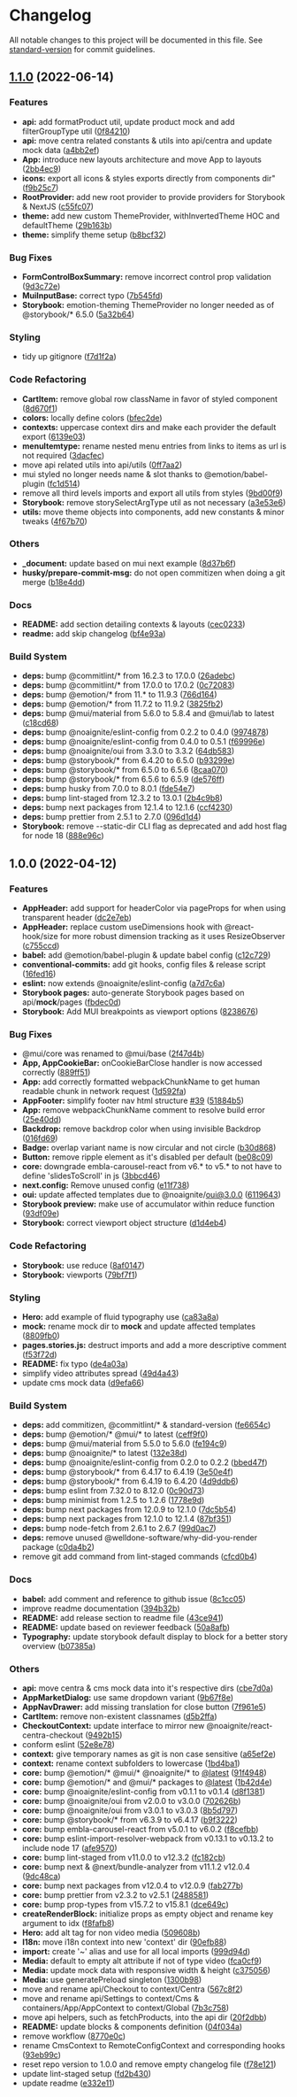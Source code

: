 # Changelog

All notable changes to this project will be documented in this file. See [standard-version](https://github.com/conventional-changelog/standard-version) for commit guidelines.

## [1.1.0](https://github.com/noaignite/create-ignite-app/compare/v1.0.0...v1.1.0) (2022-06-14)


### Features

* **api:** add formatProduct util, update product mock and add filterGroupType util ([0f84210](https://github.com/noaignite/create-ignite-app/commit/0f8421096f06b4ee40cdebed1f966a3875f20a8b))
* **api:** move centra related constants & utils into api/centra and update mock data ([a4bb2ef](https://github.com/noaignite/create-ignite-app/commit/a4bb2ef9dc45d98dbcda92c0d19997a70864b5f5))
* **App:** introduce new layouts architecture and move App to layouts ([2bb4ec9](https://github.com/noaignite/create-ignite-app/commit/2bb4ec9deeab9409d252b257cd414982e85e0963))
* **icons:** export all icons & styles exports directly from components dir" ([f9b25c7](https://github.com/noaignite/create-ignite-app/commit/f9b25c703cf1060f3b038202c0c394980a423d19))
* **RootProvider:** add new root provider to provide providers for Storybook & NextJS ([c55fc07](https://github.com/noaignite/create-ignite-app/commit/c55fc07c77e2c3008959bb02c94a1793a6384b43))
* **theme:** add new custom ThemeProvider, withInvertedTheme HOC and defaultTheme ([29b163b](https://github.com/noaignite/create-ignite-app/commit/29b163bd1b2c19d5460f967eaf3098e876da7f04))
* **theme:** simplify theme setup ([b8bcf32](https://github.com/noaignite/create-ignite-app/commit/b8bcf326789f7b28f0bd9cec0573389a9d8e10e4))


### Bug Fixes

* **FormControlBoxSummary:** remove incorrect control prop validation ([9d3c72e](https://github.com/noaignite/create-ignite-app/commit/9d3c72e0599aa8e6f64d11afab2b55045bd9a064))
* **MuiInputBase:** correct typo ([7b545fd](https://github.com/noaignite/create-ignite-app/commit/7b545fd6b0017ff32690e3c640ac0c7b854b1403))
* **Storybook:** emotion-theming ThemeProvider no longer needed as of @storybook/* 6.5.0 ([5a32b64](https://github.com/noaignite/create-ignite-app/commit/5a32b64a20e3882fbbed6d883d89094efc07b023))


### Styling

* tidy up gitignore ([f7d1f2a](https://github.com/noaignite/create-ignite-app/commit/f7d1f2ad97d3c606ab4470e3f8067b4363b444b0))


### Code Refactoring

* **CartItem:** remove global row className in favor of styled component ([8d670f1](https://github.com/noaignite/create-ignite-app/commit/8d670f1b5ad7b6cad3b5458c51b5ebdc8b2855b9))
* **colors:** locally define colors ([bfec2de](https://github.com/noaignite/create-ignite-app/commit/bfec2deae993a32c2c2f3205539ffecf8d2667a3))
* **contexts:** uppercase context dirs and make each provider the default export ([6139e03](https://github.com/noaignite/create-ignite-app/commit/6139e0348c0bf14df121a56ac6ce0522f76d79c4))
* **menuItemtype:** rename nested menu entries from links to items as url is not required ([3dacfec](https://github.com/noaignite/create-ignite-app/commit/3dacfec0b366e348f96692a8b714e90e60230862))
* move api related utils into api/utils ([0ff7aa2](https://github.com/noaignite/create-ignite-app/commit/0ff7aa2b9cc305584243fd5dfa7e059a91ec43ce))
* mui styled no longer needs name & slot thanks to @emotion/babel-plugin ([fc1d514](https://github.com/noaignite/create-ignite-app/commit/fc1d514fb05b33a36a05828f8e6b91036c40d591))
* remove all third levels imports and export all utils from styles ([9bd00f9](https://github.com/noaignite/create-ignite-app/commit/9bd00f91252d59d85cc2ff565e97da7bcabf3e5a))
* **Storybook:** remove storySelectArgType util as not necessary ([a3e53e6](https://github.com/noaignite/create-ignite-app/commit/a3e53e6839e9cbc86d3597bb3b486ae6ea492d6e))
* **utils:** move theme objects into components, add new constants & minor tweaks ([4f67b70](https://github.com/noaignite/create-ignite-app/commit/4f67b700c1f49492a54a8df1e4b4b1e75c0306a4))


### Others

* **_document:** update based on mui next example ([8d37b6f](https://github.com/noaignite/create-ignite-app/commit/8d37b6fb673160aa4a2cf598c6bc9e3ec7ce3e49))
* **husky/prepare-commit-msg:** do not open commitizen when doing a git merge ([b18e4dd](https://github.com/noaignite/create-ignite-app/commit/b18e4dd2378da29998bb3181b69bb702b081afe0))


### Docs

* **README:** add section detailing contexts & layouts ([cec0233](https://github.com/noaignite/create-ignite-app/commit/cec0233e891dec88ec071fc3b39f642485eb8cf9))
* **readme:** add skip changelog ([bf4e93a](https://github.com/noaignite/create-ignite-app/commit/bf4e93ad4eaf5663478ac96beb4913e5a24660b6))


### Build System

* **deps:** bump @commitlint/* from 16.2.3 to 17.0.0 ([26adebc](https://github.com/noaignite/create-ignite-app/commit/26adebc4f510804c959c19377bf0ab5f197bb38a))
* **deps:** bump @commitlint/* from 17.0.0 to 17.0.2 ([0c72083](https://github.com/noaignite/create-ignite-app/commit/0c72083dbfa4f6bff7370dcd718190568cbaf478))
* **deps:** bump @emotion/* from 11.* to 11.9.3 ([766d164](https://github.com/noaignite/create-ignite-app/commit/766d164c13475657316b6afa9475b5bedc3f7583))
* **deps:** bump @emotion/* from 11.7.2 to 11.9.2 ([3825fb2](https://github.com/noaignite/create-ignite-app/commit/3825fb26c79a4832041667d32d9b8f7575fc9b0f))
* **deps:** bump @mui/material from 5.6.0 to 5.8.4 and @mui/lab to latest ([c18cd68](https://github.com/noaignite/create-ignite-app/commit/c18cd68cb4cd0c30ba3361a62e300694ee8b0e24))
* **deps:** bump @noaignite/eslint-config from 0.2.2 to 0.4.0 ([9974878](https://github.com/noaignite/create-ignite-app/commit/99748788e7042956017cfd9a14719b63712c69fb))
* **deps:** bump @noaignite/eslint-config from 0.4.0 to 0.5.1 ([f69996e](https://github.com/noaignite/create-ignite-app/commit/f69996e5817717a1e592a396e2104807882a1d21))
* **deps:** bump @noaignite/oui from 3.3.0 to 3.3.2 ([64db583](https://github.com/noaignite/create-ignite-app/commit/64db583f7a9f46588ad2f1eb564b244d1e4d20e6))
* **deps:** bump @storybook/* from 6.4.20 to 6.5.0 ([b93299e](https://github.com/noaignite/create-ignite-app/commit/b93299eb82aa6e96f7f72ce599747f8e7beffd7b))
* **deps:** bump @storybook/* from 6.5.0 to 6.5.6 ([8caa070](https://github.com/noaignite/create-ignite-app/commit/8caa07052252445c9925c03842f988426de7eab0))
* **deps:** bump @storybook/* from 6.5.6 to 6.5.9 ([de576ff](https://github.com/noaignite/create-ignite-app/commit/de576ff97a3fb93ecc9f66c7ff3e04cf64134068))
* **deps:** bump husky from 7.0.0 to 8.0.1 ([fde54e7](https://github.com/noaignite/create-ignite-app/commit/fde54e7e6ce74ecdb7ebae12186aa8fe1723e0a1))
* **deps:** bump lint-staged from 12.3.2 to 13.0.1 ([2b4c9b8](https://github.com/noaignite/create-ignite-app/commit/2b4c9b8baf749516cb1a6fa1a416ea0ca0a59fb5))
* **deps:** bump next packages from 12.1.4 to 12.1.6 ([ccf4230](https://github.com/noaignite/create-ignite-app/commit/ccf4230b0e2910eef96112455dca60796fa6065f))
* **deps:** bump prettier from 2.5.1 to 2.7.0 ([096d1d4](https://github.com/noaignite/create-ignite-app/commit/096d1d4dafcb072bb88629b4d61c511bcf0a4263))
* **Storybook:** remove --static-dir CLI flag as deprecated and add host flag for node 18 ([888e96c](https://github.com/noaignite/create-ignite-app/commit/888e96cb4041b466b724d35e039c877ec9fe3115))

## 1.0.0 (2022-04-12)


### Features

* **AppHeader:** add support for headerColor via pageProps for when using transparent header ([dc2e7eb](https://github.com/noaignite/create-ignite-app/commit/dc2e7eb00f9ea854674bfddac3ddbb051d624fda))
* **AppHeader:** replace custom useDimensions hook with @react-hook/size for more robust dimension tracking as it uses ResizeObserver ([c755ccd](https://github.com/noaignite/create-ignite-app/commit/c755ccd540467f8632cd2a18db03d62e478304d0))
* **babel:** add @emotion/babel-plugin & update babel config ([c12c729](https://github.com/noaignite/create-ignite-app/commit/c12c729f07d4a2d9598cd7145726b908fa42b958))
* **conventional-commits:** add git hooks, config files & release script ([16fed16](https://github.com/noaignite/create-ignite-app/commit/16fed1699419b044c7810e7cd73bf56553b25baf))
* **eslint:** now extends @noaignite/eslint-config ([a7d7c6a](https://github.com/noaignite/create-ignite-app/commit/a7d7c6a883736cc5fe76086fb58c83c34523fbbc))
* **Storybook pages:** auto-generate Storybook pages based on api/__mock__/pages ([fbdec0d](https://github.com/noaignite/create-ignite-app/commit/fbdec0dec743c65da42f1cc79147a4708f0d972a))
* **Storybook:** Add MUI breakpoints as viewport options ([8238676](https://github.com/noaignite/create-ignite-app/commit/82386760517ef0f4b4b3af925f4533690a72925b))


### Bug Fixes

* @mui/core was renamed to @mui/base ([2f47d4b](https://github.com/noaignite/create-ignite-app/commit/2f47d4b77a7c7c8d152872dfc9a51eac35bdb7c2))
* **App, AppCookieBar:** onCookieBarClose handler is now accessed correctly ([889ff51](https://github.com/noaignite/create-ignite-app/commit/889ff510bc5e22965c9016fc3c3094f31464fd1a))
* **App:** add correctly formatted webpackChunkName to get human readable chunk in network request ([1d592fa](https://github.com/noaignite/create-ignite-app/commit/1d592faaef826052acae8809cb4fbbca7ecd73b7))
* **AppFooter:** simplify footer nav html structure [#39](https://github.com/noaignite/create-ignite-app/issues/39) ([51884b5](https://github.com/noaignite/create-ignite-app/commit/51884b5aab01f9cc152d552b08806ca1f68fec6c))
* **App:** remove webpackChunkName comment to resolve build error ([25e40dd](https://github.com/noaignite/create-ignite-app/commit/25e40dd4eebc7cafd56d7d12c84fa35ce26347e9))
* **Backdrop:** remove backdrop color when using invisible Backdrop ([016fd69](https://github.com/noaignite/create-ignite-app/commit/016fd6902da491c7409e9f533631ed5f1ab1d598))
* **Badge:** overlap variant name is now circular and not circle ([b30d868](https://github.com/noaignite/create-ignite-app/commit/b30d868cf6c4f7241cc642c5237a66cfeb42eb05))
* **Button:** remove ripple element as it's disabled per default ([be08c09](https://github.com/noaignite/create-ignite-app/commit/be08c093a45d989b111408e40c6156779e7af422))
* **core:** downgrade embla-carousel-react from v6.* to v5.* to not have to define 'slidesToScroll' in js ([3bbcd46](https://github.com/noaignite/create-ignite-app/commit/3bbcd46b5751758e6b37c8e895cbc6513da561d0))
* **next.config:** Remove unused config ([e11f738](https://github.com/noaignite/create-ignite-app/commit/e11f738bdbebc8eb9b6a67aa88c1b64c39b4a6ef))
* **oui:** update affected templates due to @noaignite/oui@3.0.0 ([6119643](https://github.com/noaignite/create-ignite-app/commit/611964371ca0dba7840c9f5f971b44e84c30a2ed))
* **Storybook preview:** make use of accumulator within reduce function ([93df09e](https://github.com/noaignite/create-ignite-app/commit/93df09ed98aed868a28af76181217ab655e69770))
* **Storybook:** correct viewport object structure ([d1d4eb4](https://github.com/noaignite/create-ignite-app/commit/d1d4eb427543aa0ef6b8c3e680233171aaa80931))


### Code Refactoring

* **Storybook:** use reduce ([8af0147](https://github.com/noaignite/create-ignite-app/commit/8af014778a4734dc7c251151e434d20f01848d41))
* **Storybook:** viewports ([79bf7f1](https://github.com/noaignite/create-ignite-app/commit/79bf7f1fd717c247df5ed479666fae5d10bb2114))


### Styling

* **Hero:** add example of fluid typography use ([ca83a8a](https://github.com/noaignite/create-ignite-app/commit/ca83a8a97e7c17a3b73a9b3794c9b009df63d451))
* **mock:** rename mock dir to __mock__ and update affected templates ([8809fb0](https://github.com/noaignite/create-ignite-app/commit/8809fb066d39a4c04ccd0896501c2b4dd4c57abc))
* **pages.stories.js:** destruct imports and add a more descriptive comment ([f53f72d](https://github.com/noaignite/create-ignite-app/commit/f53f72dc9d9b9bcf60fa072233eb334a36af7a4e))
* **README:** fix typo ([de4a03a](https://github.com/noaignite/create-ignite-app/commit/de4a03a6b00d2f2606f2d59360afde1f3304007e))
* simplify video attributes spread ([49d4a43](https://github.com/noaignite/create-ignite-app/commit/49d4a438f7db9ae81ce2d7f21019442e0d6e7aaf))
* update cms mock data ([d9efa66](https://github.com/noaignite/create-ignite-app/commit/d9efa66c763af6825e4aeff26684c3afeffbc256))


### Build System

* **deps:** add commitizen, @commitlint/* & standard-version ([fe6654c](https://github.com/noaignite/create-ignite-app/commit/fe6654cc175dba1da123155170003b28f71d7039))
* **deps:** bump @emotion/* @mui/* to latest ([ceff9f0](https://github.com/noaignite/create-ignite-app/commit/ceff9f0bbd004c5fab2fab534aa6965c6658e6b7))
* **deps:** bump @mui/material from 5.5.0 to 5.6.0 ([fe194c9](https://github.com/noaignite/create-ignite-app/commit/fe194c9588dac5a6185f3dbd8d915bd574489bab))
* **deps:** bump @noaignite/* to latest ([132e38d](https://github.com/noaignite/create-ignite-app/commit/132e38dea2a11805d6a3049d17574df920d5370e))
* **deps:** bump @noaignite/eslint-config from 0.2.0 to 0.2.2 ([bbed47f](https://github.com/noaignite/create-ignite-app/commit/bbed47f37a6edb23fcd21220867058aeb571d953))
* **deps:** bump @storybook/* from 6.4.17 to 6.4.19 ([3e50e4f](https://github.com/noaignite/create-ignite-app/commit/3e50e4f3171b89c4da6ca8d19b26e13e80c6693a))
* **deps:** bump @storybook/* from 6.4.19 to 6.4.20 ([4d9ddb6](https://github.com/noaignite/create-ignite-app/commit/4d9ddb683aa172590666414ef8cf11d24039a921))
* **deps:** bump eslint from 7.32.0 to 8.12.0 ([0c90d73](https://github.com/noaignite/create-ignite-app/commit/0c90d73f040c52a618d4b5f0fb9e8fa9280bb90d))
* **deps:** bump minimist from 1.2.5 to 1.2.6 ([1778e9d](https://github.com/noaignite/create-ignite-app/commit/1778e9d95b6ab61a09901c8ad52cd145d076574f))
* **deps:** bump next packages from 12.0.9 to 12.1.0 ([7dc5b54](https://github.com/noaignite/create-ignite-app/commit/7dc5b549a2dccd9191dd22131fe000453e3b0694))
* **deps:** bump next packages from 12.1.0 to 12.1.4 ([87bf351](https://github.com/noaignite/create-ignite-app/commit/87bf351ef1a74d301d58f0afb1486bdffa45f795))
* **deps:** bump node-fetch from 2.6.1 to 2.6.7 ([99d0ac7](https://github.com/noaignite/create-ignite-app/commit/99d0ac7ef63a783261d2369e4ee221bae1b515d3))
* **deps:** remove unused @welldone-software/why-did-you-render package ([c0da4b2](https://github.com/noaignite/create-ignite-app/commit/c0da4b2ae60d5b623e0a2b941ba4c7a47e58e583))
* remove git add command from lint-staged commands ([cfcd0b4](https://github.com/noaignite/create-ignite-app/commit/cfcd0b4dd1c08327718e1d861063ea62e8fb1caf))


### Docs

* **babel:** add comment and reference to github issue ([8c1cc05](https://github.com/noaignite/create-ignite-app/commit/8c1cc050b8bcf1e9e273a141cbd4dec644475808))
* improve readme documentation ([394b32b](https://github.com/noaignite/create-ignite-app/commit/394b32ba72c79888cc1c67e4838b2e5cdc409719))
* **README:** add release section to readme file ([43ce941](https://github.com/noaignite/create-ignite-app/commit/43ce9416a2ea058d2b3d172b9eec63e63ff21efc))
* **README:** update based on reviewer feedback ([50a8afb](https://github.com/noaignite/create-ignite-app/commit/50a8afb4d2ee2c643c751b39d6f55b2edd98391e))
* **Typography:** update storybook default display to block for a better story overview ([b07385a](https://github.com/noaignite/create-ignite-app/commit/b07385ae521f24a2eafedd14b4ed0fe577817932))


### Others

* **api:** move centra & cms mock data into it's respective dirs ([cbe7d0a](https://github.com/noaignite/create-ignite-app/commit/cbe7d0a1334a15a59d6f27e1ed858dcfc0acd022))
* **AppMarketDialog:** use same dropdown variant ([9b67f8e](https://github.com/noaignite/create-ignite-app/commit/9b67f8e27248f1c5d8b07f607f0f0ab129d39a62))
* **AppNavDrawer:** add missing translation for close button ([7f961e5](https://github.com/noaignite/create-ignite-app/commit/7f961e5bfb379338d17b46219e9deb6ff2e4831e))
* **CartItem:** remove non-existent classnames ([d5b2ffa](https://github.com/noaignite/create-ignite-app/commit/d5b2ffa21ea8cf68aca633cd6c4cd4d89dcd42b9))
* **CheckoutContext:** update interface to mirror new @noaignite/react-centra-checkout ([9492b15](https://github.com/noaignite/create-ignite-app/commit/9492b15f954f37ecee4f2d496cd285fe093ff23a))
* conform eslint ([52e8e78](https://github.com/noaignite/create-ignite-app/commit/52e8e789eacf8570a989c8c26a74bcc2be3f4716))
* **context:** give temporary names as git is non case sensitive ([a65ef2e](https://github.com/noaignite/create-ignite-app/commit/a65ef2e4c10fd76b63c66e8b69027a115c284d3d))
* **context:** rename context subfolders to lowercase ([1bd4ba1](https://github.com/noaignite/create-ignite-app/commit/1bd4ba1f1a0f34126b61458705f8711e6305437a))
* **core:** bump @emotion/* @mui/* @noaignite/* to [@latest](https://github.com/latest) ([91f4948](https://github.com/noaignite/create-ignite-app/commit/91f4948d1f8b749c35e68d625675af17bdd7ba0a))
* **core:** bump @emotion/* and @mui/* packages to [@latest](https://github.com/latest) ([1b42d4e](https://github.com/noaignite/create-ignite-app/commit/1b42d4e8b28d692492cf896fe91dc34a6b113c1f))
* **core:** bump @noaignite/eslint-config from v0.1.1 to v0.1.4 ([d8f1381](https://github.com/noaignite/create-ignite-app/commit/d8f13818a34ab95611036d206bc17b1446d8d0ac))
* **core:** bump @noaignite/oui from v2.0.0 to v3.0.0 ([702626b](https://github.com/noaignite/create-ignite-app/commit/702626b73ef1545e7d855a0072d72f576b1fd6df))
* **core:** bump @noaignite/oui from v3.0.1 to v3.0.3 ([8b5d797](https://github.com/noaignite/create-ignite-app/commit/8b5d7977efc52bfe57c11d2e30e35cf9fea7213f))
* **core:** bump @storybook/* from v6.3.9 to v6.4.17 ([b9f3222](https://github.com/noaignite/create-ignite-app/commit/b9f32224b2ea21d3832fb8be79576640d31834ec))
* **core:** bump embla-carousel-react from v5.0.1 to v6.0.2 ([f8cefbb](https://github.com/noaignite/create-ignite-app/commit/f8cefbb0b1a3abededf357c7323d77677a5cff16))
* **core:** bump eslint-import-resolver-webpack from v0.13.1 to v0.13.2 to include node 17 ([afe9570](https://github.com/noaignite/create-ignite-app/commit/afe957093b883c577260746c47daf075a8b142e7))
* **core:** bump lint-staged from v11.0.0 to v12.3.2 ([fc182cb](https://github.com/noaignite/create-ignite-app/commit/fc182cb8abf52571128e5a3f7eae0bef47e97204))
* **core:** bump next & @next/bundle-analyzer from v11.1.2 v12.0.4 ([9dc48ca](https://github.com/noaignite/create-ignite-app/commit/9dc48ca2f326cc2ac967825bf8d80b64a71ff317))
* **core:** bump next packages from v12.0.4 to v12.0.9 ([fab277b](https://github.com/noaignite/create-ignite-app/commit/fab277bf47da35d8aba084ab2850d341a45cd491))
* **core:** bump prettier from v2.3.2 to v2.5.1 ([2488581](https://github.com/noaignite/create-ignite-app/commit/248858154d18defe6f2f820a973421c0227ecbf8))
* **core:** bump prop-types from v15.7.2 to v15.8.1 ([dce649c](https://github.com/noaignite/create-ignite-app/commit/dce649c9233874f4226ccbb6a8081d5028249db3))
* **createRenderBlock:** initialize props as empty object and rename key argument to idx ([f8fafb8](https://github.com/noaignite/create-ignite-app/commit/f8fafb84ce09a67d1e0ee2e1878536b21e8d1087))
* **Hero:** add alt tag for non video media ([509608b](https://github.com/noaignite/create-ignite-app/commit/509608b1069c6b0aa022f8150baf93b83ab50356))
* **I18n:** move i18n context into new 'context' dir ([90efb88](https://github.com/noaignite/create-ignite-app/commit/90efb881f1346782fdef0b2fd56b0b8d2dc5a133))
* **import:** create '~' alias and use for all local imports ([999d94d](https://github.com/noaignite/create-ignite-app/commit/999d94d871608e402eb1853db73bae188eaff2f8))
* **Media:** default to empty alt attribute if not of type video ([fca0cf9](https://github.com/noaignite/create-ignite-app/commit/fca0cf94b0091d53b320408795a82648f6c72125))
* **Media:** update mock data with responsive width & height ([c375056](https://github.com/noaignite/create-ignite-app/commit/c37505671edce9a2d2bea00c17e1bef489feba4e))
* **Media:** use generatePreload singleton ([1300b98](https://github.com/noaignite/create-ignite-app/commit/1300b98f1666c0c0447fb3c8f75eefbbd33e3901))
* move and rename api/Checkout to context/Centra ([567c8f2](https://github.com/noaignite/create-ignite-app/commit/567c8f2a42d8291c8857b648755bdf46b3109a62))
* move and rename api/Settings to context/Cms & containers/App/AppContext to context/Global ([7b3c758](https://github.com/noaignite/create-ignite-app/commit/7b3c758d17f77b6c5f4fc3f97bc6590b73478b86))
* move api helpers, such as fetchProducts, into the api dir ([20f2dbb](https://github.com/noaignite/create-ignite-app/commit/20f2dbb75de2b285c10268f228c8435de80588ea))
* **README:** update blocks & components definition ([04f034a](https://github.com/noaignite/create-ignite-app/commit/04f034a70d4bab710ecb29a6d5b390dc871437de))
* remove workflow ([8770e0c](https://github.com/noaignite/create-ignite-app/commit/8770e0cae3b0236f3c0fcd9a3a75b4b30beae31f))
* rename CmsContext to RemoteConfigContext and corresponding hooks ([93eb99c](https://github.com/noaignite/create-ignite-app/commit/93eb99c3ccb5585c7d33b755bec0ed593e39c484))
* reset repo version to 1.0.0 and remove empty changelog file ([f78e121](https://github.com/noaignite/create-ignite-app/commit/f78e1216cd5d26c8302f0b7ae0819259c9f1955e))
* update lint-staged setup ([fd2b430](https://github.com/noaignite/create-ignite-app/commit/fd2b43093b57ce400e9d12f12cace5efa2b67361))
* update readme ([e332e11](https://github.com/noaignite/create-ignite-app/commit/e332e11103fb41f1d1159421313f088b518d098b))
